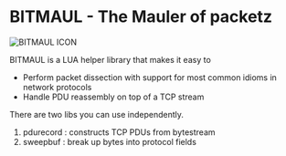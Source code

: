 BITMAUL - The Mauler of packetz 
======

![BITMAUL ICON ](https://github.com/trisulnsm/trisul-scripts/raw/master/lua/bitmaul/maulaxe.png)

BITMAUL is a LUA helper library that makes it easy to 

*  Perform packet dissection with support for most common idioms in network protocols
*  Handle PDU reassembly on top of a TCP stream 


There are two libs you can use independently. 

1. pdurecord : constructs TCP PDUs from bytestream 
2. sweepbuf : break up bytes into protocol fields  


